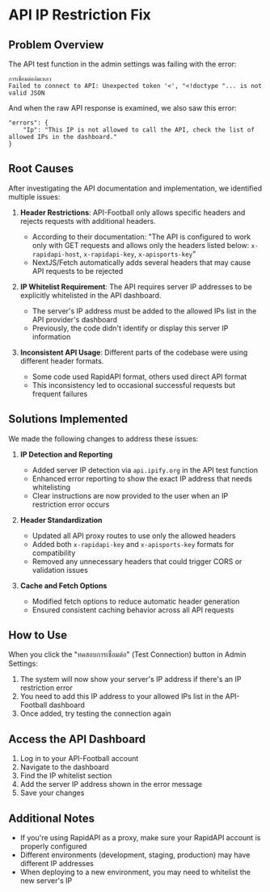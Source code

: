 # API IP Restriction Fix

## Problem Overview

The API test function in the admin settings was failing with the error:

```
การเชื่อมต่อล้มเหลว
Failed to connect to API: Unexpected token '<', "<!doctype "... is not valid JSON
```

And when the raw API response is examined, we also saw this error:
```
"errors": {
    "Ip": "This IP is not allowed to call the API, check the list of allowed IPs in the dashboard."
}
```

## Root Causes

After investigating the API documentation and implementation, we identified multiple issues:

1. **Header Restrictions**: API-Football only allows specific headers and rejects requests with additional headers.
   - According to their documentation: "The API is configured to work only with GET requests and allows only the headers listed below: `x-rapidapi-host`, `x-rapidapi-key`, `x-apisports-key`"
   - NextJS/Fetch automatically adds several headers that may cause API requests to be rejected

2. **IP Whitelist Requirement**: The API requires server IP addresses to be explicitly whitelisted in the API dashboard.
   - The server's IP address must be added to the allowed IPs list in the API provider's dashboard
   - Previously, the code didn't identify or display this server IP information

3. **Inconsistent API Usage**: Different parts of the codebase were using different header formats.
   - Some code used RapidAPI format, others used direct API format
   - This inconsistency led to occasional successful requests but frequent failures

## Solutions Implemented

We made the following changes to address these issues:

1. **IP Detection and Reporting**
   - Added server IP detection via `api.ipify.org` in the API test function
   - Enhanced error reporting to show the exact IP address that needs whitelisting
   - Clear instructions are now provided to the user when an IP restriction error occurs

2. **Header Standardization**
   - Updated all API proxy routes to use only the allowed headers
   - Added both `x-rapidapi-key` and `x-apisports-key` formats for compatibility
   - Removed any unnecessary headers that could trigger CORS or validation issues

3. **Cache and Fetch Options**
   - Modified fetch options to reduce automatic header generation
   - Ensured consistent caching behavior across all API requests

## How to Use

When you click the "ทดสอบการเชื่อมต่อ" (Test Connection) button in Admin Settings:

1. The system will now show your server's IP address if there's an IP restriction error
2. You need to add this IP address to your allowed IPs list in the API-Football dashboard
3. Once added, try testing the connection again

## Access the API Dashboard

1. Log in to your API-Football account
2. Navigate to the dashboard
3. Find the IP whitelist section
4. Add the server IP address shown in the error message
5. Save your changes

## Additional Notes

- If you're using RapidAPI as a proxy, make sure your RapidAPI account is properly configured
- Different environments (development, staging, production) may have different IP addresses
- When deploying to a new environment, you may need to whitelist the new server's IP
